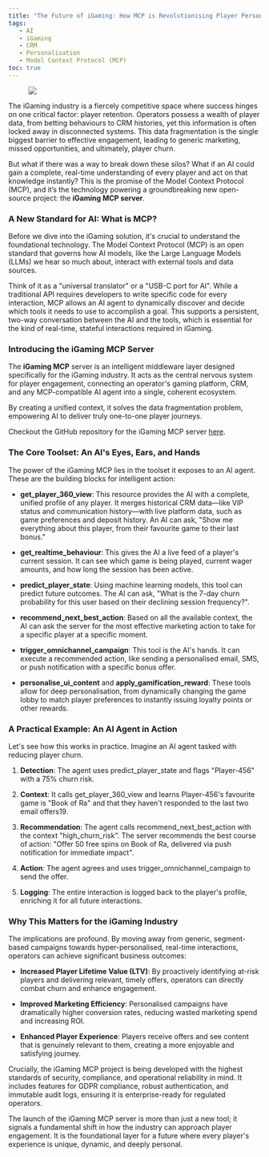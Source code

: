 ```yaml
---
title: "The Future of iGaming: How MCP is Revolutionising Player Personalisation"
tags:
   - AI
   - iGaming  
   - CRM  
   - Personalisation  
   - Model Context Protocol (MCP)   
toc: true
---
```


<figure>
	<a href=""><img src="https://i.imgur.com/igju99X.jpeg"></a>
</figure>

The iGaming industry is a fiercely competitive space where success hinges on one critical factor: player retention. Operators possess a wealth of player data, from betting behaviours to CRM histories, yet this information is often locked away in disconnected systems. This data fragmentation is the single biggest barrier to effective engagement, leading to generic marketing, missed opportunities, and ultimately, player churn.

But what if there was a way to break down these silos? What if an AI could gain a complete, real-time understanding of every player and act on that knowledge instantly? This is the promise of the Model Context Protocol (MCP), and it’s the technology powering a groundbreaking new open-source project: the **iGaming MCP server**.

### A New Standard for AI: What is MCP?

Before we dive into the iGaming solution, it's crucial to understand the foundational technology. The Model Context Protocol (MCP) is an open standard that governs how AI models, like the Large Language Models (LLMs) we hear so much about, interact with external tools and data sources.

Think of it as a "universal translator" or a "USB-C port for AI". While a traditional API requires developers to write specific code for every interaction, MCP allows an AI agent to dynamically discover and decide which tools it needs to use to accomplish a goal. This supports a persistent, two-way conversation between the AI and the tools, which is essential for the kind of real-time, stateful interactions required in iGaming.

### Introducing the iGaming MCP Server

The **iGaming MCP** server is an intelligent middleware layer designed specifically for the iGaming industry. It acts as the central nervous system for player engagement, connecting an operator's gaming platform, CRM, and any MCP-compatible AI agent into a single, coherent ecosystem.

By creating a unified context, it solves the data fragmentation problem, empowering AI to deliver truly one-to-one player journeys. 

Checkout the GitHub repository for the iGaming MCP server [here](https://github.com/zerafachris/igaming_mcp_server).

### The Core Toolset: An AI's Eyes, Ears, and Hands

The power of the iGaming MCP lies in the toolset it exposes to an AI agent. These are the building blocks for intelligent action:

* **get\_player\_360\_view**: This resource provides the AI with a complete, unified profile of any player. It merges historical CRM data—like VIP status and communication history—with live platform data, such as game preferences and deposit history. An AI can ask, "Show me everything about this player, from their favourite game to their last bonus."

* **get\_realtime\_behaviour**: This gives the AI a live feed of a player's current session. It can see which game is being played, current wager amounts, and how long the session has been active.

* **predict\_player\_state**: Using machine learning models, this tool can predict future outcomes. The AI can ask, "What is the 7-day churn probability for this user based on their declining session frequency?".

* **recommend\_next\_best\_action**: Based on all the available context, the AI can ask the server for the most effective marketing action to take for a specific player at a specific moment.

* **trigger\_omnichannel\_campaign**: This tool is the AI's hands. It can execute a recommended action, like sending a personalised email, SMS, or push notification with a specific bonus offer.

* **personalise\_ui\_content** and **apply\_gamification\_reward**: These tools allow for deep personalisation, from dynamically changing the game lobby to match player preferences to instantly issuing loyalty points or other rewards.

### **A Practical Example: An AI Agent in Action**

Let's see how this works in practice. Imagine an AI agent tasked with reducing player churn.

1. **Detection**: The agent uses predict\_player\_state and flags "Player-456" with a 75% churn risk.

2. **Context**: It calls get\_player\_360\_view and learns Player-456's favourite game is "Book of Ra" and that they haven't responded to the last two email offers19.

3. **Recommendation**: The agent calls recommend\_next\_best\_action with the context "high\_churn\_risk". The server recommends the best course of action: "Offer 50 free spins on Book of Ra, delivered via push notification for immediate impact".

4. **Action**: The agent agrees and uses trigger\_omnichannel\_campaign to send the offer.

5. **Logging**: The entire interaction is logged back to the player's profile, enriching it for all future interactions.

### Why This Matters for the iGaming Industry

The implications are profound. By moving away from generic, segment-based campaigns towards hyper-personalised, real-time interactions, operators can achieve significant business outcomes:

* **Increased Player Lifetime Value (LTV)**: By proactively identifying at-risk players and delivering relevant, timely offers, operators can directly combat churn and enhance engagement.

* **Improved Marketing Efficiency**: Personalised campaigns have dramatically higher conversion rates, reducing wasted marketing spend and increasing ROI.

* **Enhanced Player Experience**: Players receive offers and see content that is genuinely relevant to them, creating a more enjoyable and satisfying journey.

Crucially, the iGaming MCP project is being developed with the highest standards of security, compliance, and operational reliability in mind. It includes features for GDPR compliance, robust authentication, and immutable audit logs, ensuring it is enterprise-ready for regulated operators.

The launch of the iGaming MCP server is more than just a new tool; it signals a fundamental shift in how the industry can approach player engagement. It is the foundational layer for a future where every player's experience is unique, dynamic, and deeply personal.

